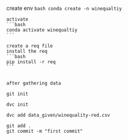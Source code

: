 create env
    ```bash
    conda create -n winequaltiy
    ```


    activate
    ```bash
    conda activate winequaltiy
    ```

    create a req file
    install the req
    ```bash
    pip install -r req
    ```


    after gathering data

    git init

    dvc init

    dvc add data_given/winequality-red.csv

    git add . 
    git commit -m "first commit"

    